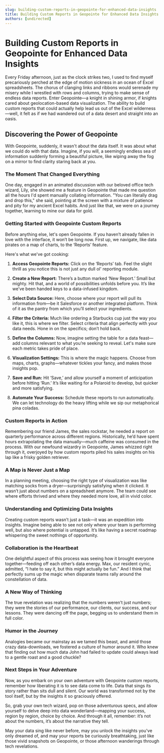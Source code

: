 ```yaml
---
slug: building-custom-reports-in-geopointe-for-enhanced-data-insights
title: Building Custom Reports in Geopointe for Enhanced Data Insights
authors: [undirected]
---
```



# Building Custom Reports in Geopointe for Enhanced Data Insights

Every Friday afternoon, just as the clock strikes two, I used to find myself precariously perched at the edge of motion sickness in an ocean of Excel spreadsheets. The chorus of clanging links and ribbons would serenade my misery while I wrestled with rows and columns, trying to make sense of endless data reports. Enter Geopointe—a knight in shining armor, if knights cared about geolocation-based data visualization. The ability to build custom reports that could actually help lead us out of the Excel wilderness—well, it felt as if we had wandered out of a data desert and straight into an oasis.

## Discovering the Power of Geopointe

With Geopointe, suddenly, it wasn't about the data itself. It was about what we could do with that data. Imagine, if you will, a seemingly endless sea of information suddenly forming a beautiful picture, like wiping away the fog on a mirror to find clarity staring back at you.

### The Moment That Changed Everything

One day, engaged in an animated discussion with our beloved office tech wizard, Lily, she showed me a feature in Geopointe that made me question all the hours I'd spent manually collating information. "You can literally drag and drop this," she said, pointing at the screen with a mixture of patience and pity for my ancient Excel habits. And just like that, we were on a journey together, learning to mine our data for gold.

### Getting Started with Geopointe Custom Reports

Before anything else, let's open Geopointe. If you haven’t already fallen in love with the interface, it won’t be long now. First up, we navigate, like data pirates on a map of charts, to the ‘Reports’ feature.

Here's what we've got cooking: 

1. **Access Geopointe Reports:** Click on the ‘Reports’ tab. Feel the slight thrill as you notice this is not just any dull ol' reporting module.

2. **Create a New Report:** There’s a button marked ‘New Report.’ Small but mighty. Hit that, and a world of possibilities unfolds before you. It’s like we’ve been handed keys to a data-infused kingdom.

3. **Select Data Source:** Here, choose where your report will pull its information from—be it Salesforce or another integrated platform. Think of it as the pantry from which you’ll select your ingredients.

4. **Filter the Criteria:** Much like ordering a Starbucks cup just the way you like it, this is where we filter. Select criteria that align perfectly with your data needs. Hone in on the specifics; don’t hold back.

5. **Define the Columns:** Now, imagine setting the table for a data feast—add columns relevant to what you’re seeking to reveal. Let's make sure each metric takes pride of place.

6. **Visualization Settings:** This is where the magic happens. Choose from maps, charts, graphs—whatever tickles your fancy, and makes those insights pop.

7. **Save and Run:** Hit ‘Save,’ and allow yourself a moment of anticipation before hitting ‘Run.’ It’s like waiting for a Polaroid to develop, but quicker and more satisfying.

8. **Automate Your Success:** Schedule these reports to run automatically. We can let technology do the heavy lifting while we sip our metaphorical pina coladas.

### Custom Reports in Action

Remembering our friend James, the sales rockstar, he needed a report on quarterly performance across different regions. Historically, he’d have spent hours extrapolating the data manually—much caffeine was consumed in the process. With our newfound wizardry in Geopointe, James whizzed right through it, overjoyed by how custom reports piled his sales insights on his lap like a frisky golden retriever.

### A Map is Never Just a Map

In a planning meeting, choosing the right type of visualization was like matching socks from a dryer—surprisingly satisfying when it clicked. It wasn’t just about numbers on a spreadsheet anymore. The team could see where efforts thrived and where they needed more love, all in vivid color. 

### Understanding and Optimizing Data Insights

Creating custom reports wasn’t just a task—it was an expedition into insights. Imagine being able to see not only where your team is performing well, but also where potential is untapped. It’s like having a secret roadmap whispering the sweet nothings of opportunity.

### Collaboration is the Heartbeat

One delightful aspect of this process was seeing how it brought everyone together—feeding off each other’s data energy. Max, our resident cynic, admitted, “I hate to say it, but this might actually be fun.” And I think that perfectly sums up the magic when disparate teams rally around the constellation of data.

### A New Way of Thinking

The true revelation was realizing that the numbers weren’t just numbers; they were the stories of our performance, our clients, our success, and our lessons. They were dancing off the page, begging us to understand them in full color.

### Humor in the Journey

Analogies became our mainstay as we tamed this beast, and amid those crazy data-downloads, we fostered a culture of humor around it. Who knew that finding out how much data John had failed to update could always lead to a gentle roast and a good chuckle?

### Next Steps in Your Adventure

Now, as you embark on your own adventure with Geopointe custom reports, remember how liberating it is to see data come to life. Data that sings its story rather than sits dull and silent. Our world was transformed not by the tool itself, but by the insights it so graciously offered.

So, grab your own tech wizard, pop on those adventurous specs, and allow yourself to delve deep into data wonderland—mapping your success, region by region, choice by choice. And through it all, remember: it’s not about the numbers, it’s about the narrative they tell.

May your data sing like never before, may you unlock the insights you've only dreamed of, and may your reports be curiously breathtaking, just like those vivid snapshots on Geopointe, or those afternoon wanderings through tech revelations.